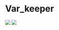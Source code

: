 # Var_keeper


![](https://github.com/ArtyomRedko/var_keeper/actions/workflows/staging.yml/badge.svg) ![](https://img.shields.io/docker/v/artem12312451/var_keeper?sort=date&label=build%20for%20commit)

